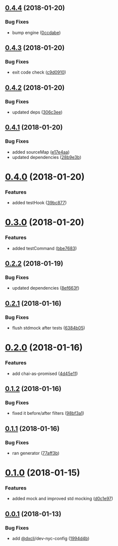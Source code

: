 <a name="0.4.4"></a>
## [0.4.4](https://github.com/dxcli/dev-test/compare/c9d091091f0faeb52d11fd3897c22de413634bd5...v0.4.4) (2018-01-20)


### Bug Fixes

* bump engine ([0ccdabe](https://github.com/dxcli/dev-test/commit/0ccdabe))

<a name="0.4.3"></a>
## [0.4.3](https://github.com/dxcli/dev-test/compare/306c3ee9d27460a56bf3be1d9f31ea8e14084a23...v0.4.3) (2018-01-20)


### Bug Fixes

* exit code check ([c9d0910](https://github.com/dxcli/dev-test/commit/c9d0910))

<a name="0.4.2"></a>
## [0.4.2](https://github.com/dxcli/dev-test/compare/28b9e3b1cde70174831a2d175f6d7c542e59fb72...v0.4.2) (2018-01-20)


### Bug Fixes

* updated deps ([306c3ee](https://github.com/dxcli/dev-test/commit/306c3ee))

<a name="0.4.1"></a>
## [0.4.1](https://github.com/dxcli/dev-test/compare/39bc87761d4cce79d38ed69a66592ac499d6347e...v0.4.1) (2018-01-20)


### Bug Fixes

* added sourceMap ([e17e4aa](https://github.com/dxcli/dev-test/commit/e17e4aa))
* updated dependencies ([28b9e3b](https://github.com/dxcli/dev-test/commit/28b9e3b))

<a name="0.4.0"></a>
# [0.4.0](https://github.com/dxcli/dev-test/compare/bbe7683a7e6eb0c27e387e9d085dae0f669fb867...v0.4.0) (2018-01-20)


### Features

* added testHook ([39bc877](https://github.com/dxcli/dev-test/commit/39bc877))

<a name="0.3.0"></a>
# [0.3.0](https://github.com/dxcli/dev-test/compare/8ef663ff285bd3a65d2f8e6520a3b56ac8b48d7e...v0.3.0) (2018-01-20)


### Features

* added testCommand ([bbe7683](https://github.com/dxcli/dev-test/commit/bbe7683))

<a name="0.2.2"></a>
## [0.2.2](https://github.com/dxcli/dev-test/compare/6384b05e572a67a8ac9df47c2d1824015ada6e4a...v0.2.2) (2018-01-19)


### Bug Fixes

* updated dependencies ([8ef663f](https://github.com/dxcli/dev-test/commit/8ef663f))

<a name="0.2.1"></a>
## [0.2.1](https://github.com/dxcli/dev-test/compare/4d45e11aebd9a69549aefdc54fa15ebb2ddf24f0...v0.2.1) (2018-01-16)


### Bug Fixes

* flush stdmock after tests ([6384b05](https://github.com/dxcli/dev-test/commit/6384b05))

<a name="0.2.0"></a>
# [0.2.0](https://github.com/dxcli/dev-test/compare/98bf3a1dd7346d4d8d71fa9c943dc2c23f0171ff...v0.2.0) (2018-01-16)


### Features

* add chai-as-promised ([4d45e11](https://github.com/dxcli/dev-test/commit/4d45e11))

<a name="0.1.2"></a>
## [0.1.2](https://github.com/dxcli/dev-test/compare/77aff3b2da0b9e72548d6584128dbe6bb56e39e4...v0.1.2) (2018-01-16)


### Bug Fixes

* fixed it before/after filters ([98bf3a1](https://github.com/dxcli/dev-test/commit/98bf3a1))

<a name="0.1.1"></a>
## [0.1.1](https://github.com/dxcli/dev-test/compare/d0c1e97a377cb47071d387ed38e2b905437c3d80...v0.1.1) (2018-01-16)


### Bug Fixes

* ran generator ([77aff3b](https://github.com/dxcli/dev-test/commit/77aff3b))

<a name="0.1.0"></a>
# [0.1.0](https://github.com/dxcli/dev-test/compare/1994d4b85deedb04d87973b56e8fff359dd7dd31...v0.1.0) (2018-01-15)


### Features

* added mock and improved std mocking ([d0c1e97](https://github.com/dxcli/dev-test/commit/d0c1e97))

<a name="0.0.1"></a>
## [0.0.1](https://github.com/dxcli/dev-test/compare/16a7ac9e499c1b587bc6d42ee963cecdb5ce029c...v0.0.1) (2018-01-13)


### Bug Fixes

* add [@dxcli](https://github.com/dxcli)/dev-nyc-config ([1994d4b](https://github.com/dxcli/dev-test/commit/1994d4b))

